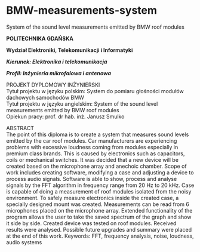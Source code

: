 # BMW-measurements-system
 System of the sound level measurements emitted by BMW roof modules 
 
**POLITECHNIKA GDAŃSKA**  
	
**Wydział Elektroniki, Telekomunikacji i Informatyki**  
	
**_Kierunek: Elektronika i telekomunikacja_**	

**_Profil: Inżynieria mikrofalowa i antenowa_**	
	
PROJEKT DYPLOMOWY INŻYNIERSKI   
Tytuł projektu w języku polskim: System do pomiaru głośności modułów dachowych samochodów BMW   
Tytuł projektu w języku angielskim: System of the sound level measurements emitted by BMW  roof modules         
Opiekun pracy: prof. dr hab. inż. Janusz Smulko 
        
ABSTRACT        
	The point of this diploma is to create a system that measures sound levels emitted by the car roof modules. Car manufacturers are experiencing problems with excessive loudness coming from modules especially in premium class brands. This is caused by electronics such as capacitors, coils or mechanical switches. It was decided that a new device will be created based on the microphone array and anechoic chamber. Scope of work includes creating software, modifying a case and adjusting a device to process audio signals. Software is able to show, process and analyse signals by the FFT algorithm in frequency range from 20 Hz to 20 kHz. Case is capable of doing a measurement of roof modules isolated from the noisy environment. To safely measure electronics inside the created case, a specially designed mount was created. Measurements can be read from 6 microphones placed on the microphone array. Extended functionality of the program allows the user to take the saved spectrum of the graph and show it side by side. Created device was tested on roof modules. Received results were analysed. Possible future upgrades and summary were placed at the end of this work.
Keywords: FFT, frequency analysis, noise, loudness, audio systems
